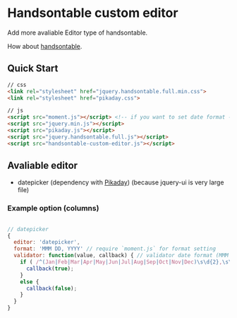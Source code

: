 # Handsontable custom editor
Add more avaliable Editor type of handsontable.

How about [handsontable](https://github.com/handsontable/jquery-handsontable).

## Quick Start
```html
// css
<link rel="stylesheet" href="jquery.handsontable.full.min.css">
<link rel="stylesheet" href="pikaday.css">

// js
<script src="moment.js"></script> <!-- if you want to set date format -->
<script src="jquery.min.js"></script>
<script src="pikaday.js"></script>
<script src="jquery.handsontable.full.js"></script>
<script src="handsontable-custom-editor.js"></script>
```

## Avaliable editor
- datepicker (dependency with [Pikaday](https://github.com/dbushell/Pikaday)) (because jquery-ui is very large file)

### Example option (columns)
```JavaScript

// datepicker
{
  editor: 'datepicker',
  format: 'MMM DD, YYYY' // require `moment.js` for format setting
  validator: function(value, callback) { // validator date format (MMM DD, YYYY)
    if ( /^(Jan|Feb|Mar|Apr|May|Jun|Jul|Aug|Sep|Oct|Nov|Dec)\s\d{2},\s\d{4}$/i.test(value) ) {
      callback(true);
    }
    else {
      callback(false);
    }
  }
}
```
